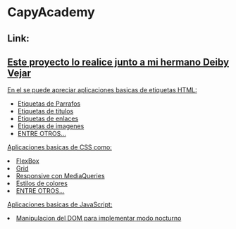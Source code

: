 <h1>CapyAcademy</h1>
<h2>Link:</h2> <a href="https://capyacademy.netlify.app/"</a>
<h2>Este proyecto lo realice junto a mi hermano Deiby Vejar</h2>

<p>En el se puede apreciar aplicaciones basicas de etiquetas HTML:</p>
     <ul> 
     <li>Etiquetas de Parrafos</li>
     <li>Etiquetas de titulos</li>
     <li>Etiquetas de enlaces</li>
     <li>Etiquetas de imagenes</li>
     <li>ENTRE OTROS...</li>
     </ul>
<p>Aplicaciones basicas de CSS como:</p>
     <li>FlexBox</li>
     <li>Grid</li>
     <li>Responsive con MediaQueries</li>
     <li>Estilos de colores</li>
     <li>ENTRE OTROS...</li>
<p>Aplicaciones basicas de JavaScript:</p>
     <li>Manipulacion del DOM para implementar modo nocturno</li>
